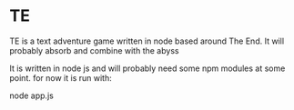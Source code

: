 TE
==

TE is a text adventure game written in node based around The End. It will probably absorb and combine with the abyss

It is written in node js and will probably need some npm modules at some point. for now it is run with:

node app.js
